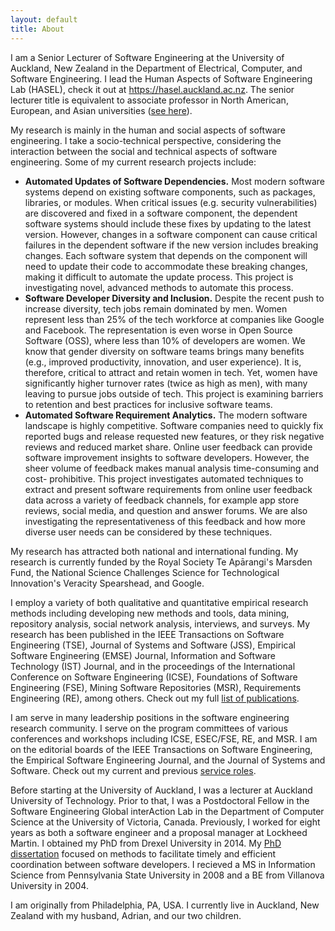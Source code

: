 ```yaml
---
layout: default
title: About
---
```


I am a Senior Lecturer of Software Engineering at the University of Auckland, New Zealand in the Department of Electrical, Computer, and Software Engineering. I lead the Human Aspects of Software Engineering Lab (HASEL), check it out at <a href="https://hasel.auckland.ac.nz/" target="_blank">https://hasel.auckland.ac.nz</a>.
The senior lecturer title is equivalent to associate professor in North American, European, and Asian universities
(<a href="http://en.wikipedia.org/wiki/Academic_ranks_(Australia_and_New_Zealand)" target="_blank">see here</a>).<br>

My research is mainly in the human and social aspects of software engineering. I take a socio-technical perspective, considering the interaction between the social and technical aspects of software engineering. Some of my current research projects include:
<ul>
<li><b>Automated Updates of Software Dependencies.</b> Most modern software systems depend on existing software components, such as packages, libraries, or modules. When critical issues (e.g. security vulnerabilities) are discovered and fixed in a software component, the dependent software systems should include these fixes by updating to the latest version. However, changes in a software component can cause critical failures in the dependent software if the new version includes breaking changes. Each software system that depends on the component will need to update their code to accommodate these breaking changes, making it difficult to automate the update process. This project is investigating novel, advanced methods to automate this process.</li>
<li><b>Software Developer Diversity and Inclusion.</b> Despite the recent push to increase diversity, tech jobs remain dominated by men. Women represent less than 25% of the tech workforce at companies like Google and Facebook. The representation is even worse in Open Source Software (OSS), where less than 10% of developers are women. We know that gender diversity on software teams brings many benefits (e.g., improved productivity, innovation, and user experience). It is, therefore, critical to attract and retain women in tech. Yet, women have significantly higher turnover rates (twice as high as men), with many leaving to pursue jobs outside of tech. This project is examining barriers to retention and best practices for inclusive software teams.</li>
<li><b>Automated Software Requirement Analytics.</b> The modern software landscape is highly competitive. Software companies need to quickly fix reported bugs and release requested new features, or they risk negative reviews and reduced market share. Online user feedback can provide software improvement insights to software developers. However, the sheer volume of feedback makes manual analysis time-consuming and cost- prohibitive. This project investigates automated techniques to extract and present software requirements from online user feedback data across a variety of feedback channels, for example app store reviews, social media, and question and answer forums. We are also investigating the representativeness of this feedback and how more diverse user needs can be considered by these techniques.</li>
</ul>

My research has attracted both national and international funding. My research is currently funded by the Royal Society Te Apārangi's Marsden Fund, the National Science Challenges Science for Technological Innovation's Veracity Spearshead, and Google.

I employ a variety of both qualitative and quantitative empirical research methods including developing new methods and tools, data mining,
repository analysis, social network analysis, interviews, and surveys.
My research has been published in the IEEE Transactions on Software Engineering (TSE), Journal of Systems and Software (JSS), Empirical Software Engineering (EMSE) Journal, Information and Software Technology (IST) Journal, and in the proceedings of the International Conference on Software Engineering (ICSE), Foundations of Software Engineering (FSE), Mining Software Repositories (MSR), Requirements Engineering (RE), among others. Check out my full <a href="/publications.html">list of publications</a>.<br>

I am serve in many leadership positions in the software engineering research community.
I serve on the program committees of various conferences and workshops including ICSE, ESEC/FSE, RE, and MSR.
I am on the editorial boards of the IEEE Transactions on Software Engineering, the Empirical Software Engineering Journal, and the Journal of Systems and Software. Check out my current and previous <a href="/service.html">service roles</a>.<br>

Before starting at the University of Auckland, I was a lecturer at Auckland University of Technology.
Prior to that, I was a Postdoctoral Fellow in the Software Engineering Global interAction Lab in the Department of Computer Science at the University of Victoria, Canada.
Previously, I worked for eight years as both a software engineer and a proposal manager at Lockheed Martin.
I obtained my PhD from Drexel University in 2014.
My <a href="./publications/blincoe_thesis.pdf" target="_blank">PhD dissertation</a> focused on methods to facilitate timely and efficient coordination between software developers.
I recieved a MS in Information Science from Pennsylvania State University in 2008 and a BE from Villanova University in 2004.<br>

I am  originally from Philadelphia, PA, USA. I currently live in Auckland, New Zealand with my husband, Adrian, and our two children.<br>